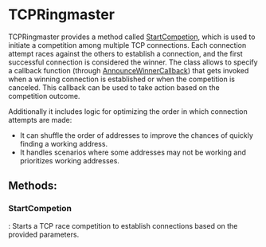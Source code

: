 # TCPRingmaster

TCPRingmaster provides a method called [StartCompetion](../Tcp/TCPRingmaster.md#startcompetion), which is used to initiate a competition among multiple TCP connections. Each connection attempt races against the others to establish a connection, and the first successful connection is considered the winner. The class allows to specify a callback function (through [AnnounceWinnerCallback](../TCPRaceParameters/.md#announcewinnercallback)) that gets invoked when a winning connection is established or when the competition is canceled. This callback can be used to take action based on the competition outcome. 

Additionally it includes logic for optimizing the order in which connection attempts are made: 

- It can shuffle the order of addresses to improve the chances of quickly finding a working address.
- It handles scenarios where some addresses may not be working and prioritizes working addresses.




## **Methods**:

### **StartCompetion**
: Starts a TCP race competition to establish connections based on the provided parameters. 